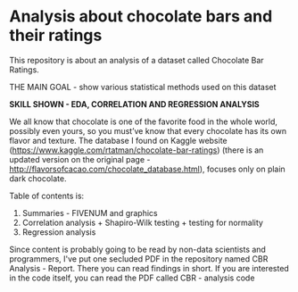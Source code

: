 # Analysis about chocolate bars and their ratings


This repository is about an analysis of a dataset called Chocolate Bar Ratings. 

THE MAIN GOAL - show various statistical methods used on this dataset

**SKILL SHOWN - EDA, CORRELATION AND REGRESSION ANALYSIS**

We all know that chocolate is one of the favorite food in the whole world, possibly even yours, so you must’ve know that every chocolate has its own flavor and texture.
The database I found on Kaggle website (https://www.kaggle.com/rtatman/chocolate-bar-ratings) (there is an updated version on the original page - http://flavorsofcacao.com/chocolate_database.html), focuses only on plain dark chocolate.

Table of contents is:
  1) Summaries - FIVENUM and graphics
  2) Correlation analysis + Shapiro-Wilk testing + testing for normality
  3) Regression analysis

Since content is probably going to be read by non-data scientists and programmers, I've put one secluded PDF in the repository named CBR Analysis - Report. There you can read findings in short. If you are interested in the code itself, you can read the PDF called CBR - analysis code
